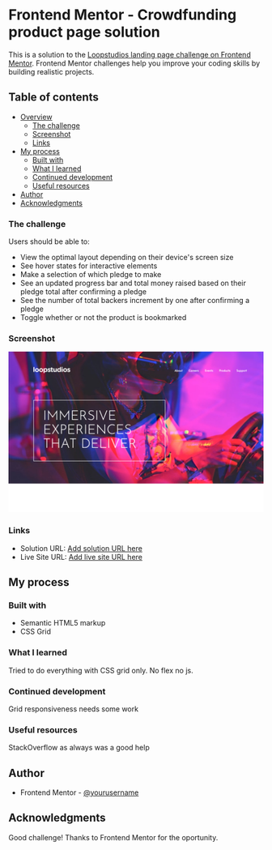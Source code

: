 # Frontend Mentor - Crowdfunding product page solution

This is a solution to the [Loopstudios landing page challenge on Frontend Mentor](https://www.frontendmentor.io/challenges/loopstudios-landing-page-N88J5Onjw). Frontend Mentor challenges help you improve your coding skills by building realistic projects. 

## Table of contents

- [Overview](#overview)
  - [The challenge](#the-challenge)
  - [Screenshot](#screenshot)
  - [Links](#links)
- [My process](#my-process)
  - [Built with](#built-with)
  - [What I learned](#what-i-learned)
  - [Continued development](#continued-development)
  - [Useful resources](#useful-resources)
- [Author](#author)
- [Acknowledgments](#acknowledgments)


### The challenge

Users should be able to:

- View the optimal layout depending on their device's screen size
- See hover states for interactive elements
- Make a selection of which pledge to make
- See an updated progress bar and total money raised based on their pledge total after confirming a pledge
- See the number of total backers increment by one after confirming a pledge
- Toggle whether or not the product is bookmarked

### Screenshot

![](./screenshot.png)


### Links

- Solution URL: [Add solution URL here](https://olgak169.github.io/FMLoopstudioChallenge/)
- Live Site URL: [Add live site URL here](https://olgak169.github.io/FMLoopstudioChallenge/)

## My process

### Built with

- Semantic HTML5 markup
- CSS Grid

### What I learned

Tried to do everything with CSS grid only. No flex no js.

### Continued development

Grid responsiveness needs some work

### Useful resources

StackOverflow as always was a good help

## Author


- Frontend Mentor - [@yourusername](https://www.frontendmentor.io/profile/olgak169)


## Acknowledgments

Good challenge! Thanks to Frontend Mentor for the oportunity.
